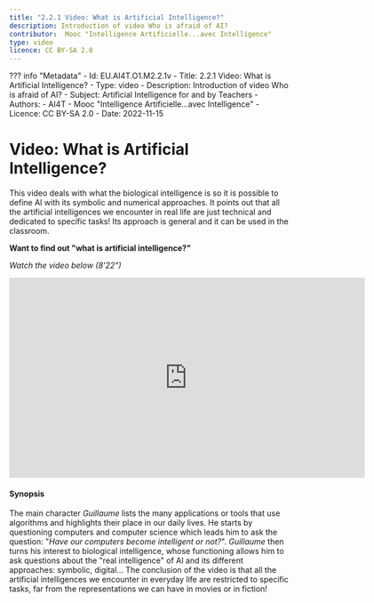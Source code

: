 ```yaml
---
title: "2.2.1 Video: What is Artificial Intelligence?"
description: Introduction of video Who is afraid of AI?
contributor:  Mooc "Intelligence Artificielle...avec Intelligence"
type: video
licence: CC BY-SA 2.0
---
```

??? info "Metadata"
    - Id: EU.AI4T.O1.M2.2.1v
    - Title: 2.2.1 Video: What is Artificial Intelligence?
    - Type: video
    - Description: Introduction of video Who is afraid of AI?
    - Subject: Artificial Intelligence for and by Teachers
    - Authors:
        - AI4T 
        - Mooc "Intelligence Artificielle...avec Intelligence"
    - Licence: CC BY-SA 2.0
    - Date: 2022-11-15


# Video: What is Artificial Intelligence?

This video deals with what the biological intelligence is so it is possible to define AI with its symbolic and numerical approaches. It points out that all the artificial intelligences we encounter in real life are just technical and dedicated to specific tasks!
Its approach is general and it can be used in the classroom.

**Want to find out "what is artificial intelligence?"**  

_Watch the video below (8'22")_

<center><iframe width="640" height="360" src="https://www.youtube.com/embed/bkuWz0eAS7w?rel=0&showinfo=0&cc_load_policy=1&hl=en&modestbranding=1" frameborder="0" allowfullscreen></iframe></center>

#### Synopsis
The main character _Guillaume_ lists the many applications or tools that use algorithms and highlights their place in our daily lives. He starts by questioning computers and computer science which leads him to ask the question: "*Have our computers become intelligent or not?*".
_Guillaume_ then turns his interest to biological intelligence, whose functioning allows him to ask questions about the "real intelligence" of AI and its different approaches: symbolic, digital... The conclusion of the video is that all the artificial intelligences we encounter in everyday life are restricted to specific tasks, far from the representations we can have in movies or in fiction!
